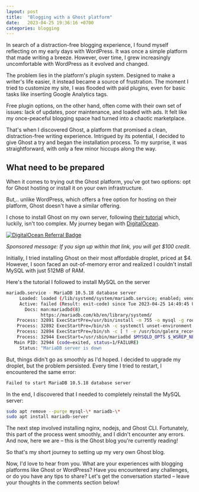 ```yaml
---
layout: post
title:  "Blogging with a Ghost platform"
date:   2023-04-25 19:36:16 +0700
categories: blogging
---
```

In search of a distraction-free blogging experience, I found myself reflecting on my early days with WordPress. It was once a simple platform that made writing a breeze. However, over time, I grew increasingly uncomfortable with WordPress as it evolved and changed.

The problem lies in the platform's plugin system. Designed to make a writer's life easier, it instead became a source of frustration. The moment I tried to customize my site, I was flooded with paid plugins, even for basic tasks like inserting Google Analytics tags.

Free plugin options, on the other hand, often come with their own set of issues: lack of updates, poor maintenance, and loaded with ads. It felt like my once-peaceful blogging space had turned into a chaotic marketplace.

That's when I discovered Ghost, a platform that promised a clean, distraction-free writing experience. Intrigued by its potential, I decided to give Ghost a try and began the installation process. To my surprise, it was straightforward, with only a few minor hiccups along the way.

## What need to be prepared

When it comes to trying out the Ghost platform, you've got two options: opt for Ghost hosting or install it on your own infrastructure.

But,.. unlike WordPress, which offers a free option for hosting on their platform, Ghost doesn't have a similar offering.

I chose to install Ghost on my own server, following [their tutorial](https://ghost.org/docs/install/ubuntu/?ref=zenness.co) which, luckily, isn't too complex. My journey began with [DigitalOcean](https://m.do.co/c/1d1638701633?ref=zenness.co).

<a href="https://www.digitalocean.com/?refcode=1d1638701633&amp;utm_campaign=Referral_Invite&amp;utm_medium=Referral_Program&amp;utm_source=badge"><img src="https://web-platforms.sfo2.cdn.digitaloceanspaces.com/WWW/Badge%201.svg" alt="DigitalOcean Referral Badge" loading="lazy"></a>

*Sponsored message: If you sign up within that link, you will get $100 credit.*

Initially, I tried installing Ghost on their most affordable droplet, priced at $4. However, I soon faced an out-of-memory error and realized I couldn't install MySQL with just 512MB of RAM.

Here's the tutorial I followed to install MySQL on the server

```sh
mariadb.service - MariaDB 10.5.18 database server
     Loaded: loaded (/lib/systemd/system/mariadb.service; enabled; vendor preset: enabled)
     Active: failed (Result: exit-code) since Tue 2023-04-25 14:49:45 UTC; 19s ago
       Docs: man:mariadbd(8)
             https://mariadb.com/kb/en/library/systemd/
    Process: 32891 ExecStartPre=/usr/bin/install -m 755 -o mysql -g root -d /var/run/mysqld (code=exited, status=0/SUCCESS)
    Process: 32892 ExecStartPre=/bin/sh -c systemctl unset-environment _WSREP_START_POSITION (code=exited, status=0/SUCCESS)
    Process: 32894 ExecStartPre=/bin/sh -c [ ! -e /usr/bin/galera_recovery ] && VAR= ||   VAR=`cd /usr/bin/..; /usr/bin/galera_recovery`; [ $? -eq 0 ]   && systemctl set-environment _WSREP_START_POSITION=$VAR |>
    Process: 32944 ExecStart=/usr/sbin/mariadbd $MYSQLD_OPTS $_WSREP_NEW_CLUSTER $_WSREP_START_POSITION (code=exited, status=1/FAILURE)
   Main PID: 32944 (code=exited, status=1/FAILURE)
     Status: "MariaDB server is down
```

But, things didn't go as smoothly as I'd hoped. I decided to upgrade my droplet, but the problem persisted. Every time I tried to restart, I encountered the same error:

```sh
Failed to start MariaDB 10.5.18 database server
```

In the end, I discovered that I needed to completely reinstall the MySQL server:

```sh
sudo apt remove --purge mysql-\* mariadb-\*
sudo apt install mariadb-server
```

The next step involved installing nginx, nodejs, and Ghost CLI. Fortunately, this part of the process went smoothly, and I didn't encounter any errors. And now, here we are – this is the Ghost blog you're currently reading!

So that's my short journey to setting up my very own Ghost blog.

Now, I'd love to hear from you. What are your experiences with blogging platforms like Ghost or WordPress? Have you encountered any challenges, or do you have any tips to share? Let's get the conversation started – leave your thoughts in the comments section below!